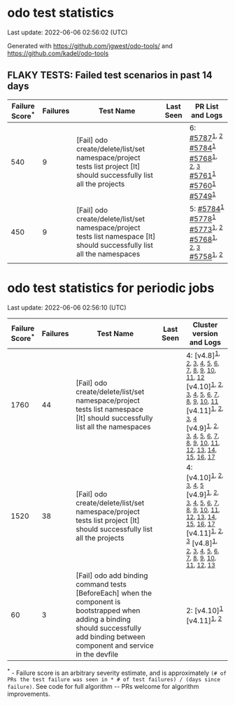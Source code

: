 # odo test statistics
Last update: 2022-06-06 02:56:02 (UTC)

Generated with https://github.com/jgwest/odo-tools/ and https://github.com/kadel/odo-tools
## FLAKY TESTS: Failed test scenarios in past 14 days
| Failure Score<sup>*</sup> | Failures | Test Name | Last Seen | PR List and Logs 
|---|---|---|---|---|
| 540 | 9 | [Fail] odo create/delete/list/set namespace/project tests list project [It] should successfully list all the projects  |  | 6: [#5787](https://github.com/openshift/odo/pull/5787)<sup>[1](https://storage.googleapis.com/origin-ci-test/pr-logs/pull/openshift_odo/5787/pull-ci-redhat-developer-odo-main-v4.10-integration-e2e/1532644696872980480/build-log.txt), [2](https://storage.googleapis.com/origin-ci-test/pr-logs/pull/openshift_odo/5787/pull-ci-redhat-developer-odo-main-v4.10-integration-e2e/1532392793849204736/build-log.txt)</sup> [#5784](https://github.com/openshift/odo/pull/5784)<sup>[1](https://storage.googleapis.com/origin-ci-test/pr-logs/pull/openshift_odo/5784/pull-ci-redhat-developer-odo-main-v4.10-integration-e2e/1532090437098016768/build-log.txt)</sup> [#5768](https://github.com/openshift/odo/pull/5768)<sup>[1](https://storage.googleapis.com/origin-ci-test/pr-logs/pull/openshift_odo/5768/pull-ci-redhat-developer-odo-main-v4.10-integration-e2e/1532647050619916288/build-log.txt), [2](https://storage.googleapis.com/origin-ci-test/pr-logs/pull/openshift_odo/5768/pull-ci-redhat-developer-odo-main-v4.10-integration-e2e/1531577577636892672/build-log.txt), [3](https://storage.googleapis.com/origin-ci-test/pr-logs/pull/openshift_odo/5768/pull-ci-redhat-developer-odo-main-v4.10-integration-e2e/1532349363072798720/build-log.txt)</sup> [#5761](https://github.com/openshift/odo/pull/5761)<sup>[1](https://storage.googleapis.com/origin-ci-test/pr-logs/pull/openshift_odo/5761/pull-ci-redhat-developer-odo-main-v4.10-integration-e2e/1529028827576012800/build-log.txt)</sup> [#5760](https://github.com/openshift/odo/pull/5760)<sup>[1](https://storage.googleapis.com/origin-ci-test/pr-logs/pull/openshift_odo/5760/pull-ci-redhat-developer-odo-main-v4.10-integration-e2e/1532725308787003392/build-log.txt)</sup> [#5749](https://github.com/openshift/odo/pull/5749)<sup>[1](https://storage.googleapis.com/origin-ci-test/pr-logs/pull/openshift_odo/5749/pull-ci-redhat-developer-odo-main-v4.10-integration-e2e/1532372374639349760/build-log.txt)</sup> 
| 450 | 9 | [Fail] odo create/delete/list/set namespace/project tests list namespace [It] should successfully list all the namespaces  |  | 5: [#5784](https://github.com/openshift/odo/pull/5784)<sup>[1](https://storage.googleapis.com/origin-ci-test/pr-logs/pull/openshift_odo/5784/pull-ci-redhat-developer-odo-main-v4.10-integration-e2e/1532090437098016768/build-log.txt)</sup> [#5778](https://github.com/openshift/odo/pull/5778)<sup>[1](https://storage.googleapis.com/origin-ci-test/pr-logs/pull/openshift_odo/5778/pull-ci-redhat-developer-odo-main-v4.10-integration-e2e/1531902001368010752/build-log.txt)</sup> [#5773](https://github.com/openshift/odo/pull/5773)<sup>[1](https://storage.googleapis.com/origin-ci-test/pr-logs/pull/openshift_odo/5773/pull-ci-redhat-developer-odo-main-v4.10-integration-e2e/1531240450881490944/build-log.txt), [2](https://storage.googleapis.com/origin-ci-test/pr-logs/pull/openshift_odo/5773/pull-ci-redhat-developer-odo-main-v4.10-integration-e2e/1531543543372320768/build-log.txt)</sup> [#5768](https://github.com/openshift/odo/pull/5768)<sup>[1](https://storage.googleapis.com/origin-ci-test/pr-logs/pull/openshift_odo/5768/pull-ci-redhat-developer-odo-main-v4.10-integration-e2e/1531554240701403136/build-log.txt), [2](https://storage.googleapis.com/origin-ci-test/pr-logs/pull/openshift_odo/5768/pull-ci-redhat-developer-odo-main-v4.10-integration-e2e/1532349363072798720/build-log.txt), [3](https://storage.googleapis.com/origin-ci-test/pr-logs/pull/openshift_odo/5768/pull-ci-redhat-developer-odo-main-v4.10-integration-e2e/1532773761558777856/build-log.txt)</sup> [#5758](https://github.com/openshift/odo/pull/5758)<sup>[1](https://storage.googleapis.com/origin-ci-test/pr-logs/pull/openshift_odo/5758/pull-ci-redhat-developer-odo-main-v4.10-integration-e2e/1528669549111545856/build-log.txt), [2](https://storage.googleapis.com/origin-ci-test/pr-logs/pull/openshift_odo/5758/pull-ci-redhat-developer-odo-main-v4.10-integration-e2e/1528957379163459584/build-log.txt)</sup> 


# odo test statistics for periodic jobs
Last update: 2022-06-06 02:56:10 (UTC)

| Failure Score<sup>*</sup> | Failures | Test Name | Last Seen | Cluster version and Logs 
|---|---|---|---|---|
| 1760 | 44 | [Fail] odo create/delete/list/set namespace/project tests list namespace [It] should successfully list all the namespaces  |  | 4: [v4.8]<sup>[1](https://storage.googleapis.com/origin-ci-test/logs/periodic-ci-redhat-developer-odo-main-v4.8-integration-e2e-periodic/1530066448628584448/build-log.txt), [2](https://storage.googleapis.com/origin-ci-test/logs/periodic-ci-redhat-developer-odo-main-v4.8-integration-e2e-periodic/1530247591793528832/build-log.txt), [3](https://storage.googleapis.com/origin-ci-test/logs/periodic-ci-redhat-developer-odo-main-v4.8-integration-e2e-periodic/1531787851279110144/build-log.txt), [4](https://storage.googleapis.com/origin-ci-test/logs/periodic-ci-redhat-developer-odo-main-v4.8-integration-e2e-periodic/1529613555232411648/build-log.txt), [5](https://storage.googleapis.com/origin-ci-test/logs/periodic-ci-redhat-developer-odo-main-v4.8-integration-e2e-periodic/1529069916303396864/build-log.txt), [6](https://storage.googleapis.com/origin-ci-test/logs/periodic-ci-redhat-developer-odo-main-v4.8-integration-e2e-periodic/1529704021630128128/build-log.txt), [7](https://storage.googleapis.com/origin-ci-test/logs/periodic-ci-redhat-developer-odo-main-v4.8-integration-e2e-periodic/1532331539436670976/build-log.txt), [8](https://storage.googleapis.com/origin-ci-test/logs/periodic-ci-redhat-developer-odo-main-v4.8-integration-e2e-periodic/1529251214305267712/build-log.txt), [9](https://storage.googleapis.com/origin-ci-test/logs/periodic-ci-redhat-developer-odo-main-v4.8-integration-e2e-periodic/1530338306275938304/build-log.txt), [10](https://storage.googleapis.com/origin-ci-test/logs/periodic-ci-redhat-developer-odo-main-v4.8-integration-e2e-periodic/1530610090690744320/build-log.txt), [11](https://storage.googleapis.com/origin-ci-test/logs/periodic-ci-redhat-developer-odo-main-v4.8-integration-e2e-periodic/1530881922224361472/build-log.txt), [12](https://storage.googleapis.com/origin-ci-test/logs/periodic-ci-redhat-developer-odo-main-v4.8-integration-e2e-periodic/1532422081596100608/build-log.txt)</sup> [v4.10]<sup>[1](https://storage.googleapis.com/origin-ci-test/logs/periodic-ci-redhat-developer-odo-main-v4.10-integration-e2e-periodic/1533327944196296704/build-log.txt), [2](https://storage.googleapis.com/origin-ci-test/logs/periodic-ci-redhat-developer-odo-main-v4.10-integration-e2e-periodic/1529160471616163840/build-log.txt), [3](https://storage.googleapis.com/origin-ci-test/logs/periodic-ci-redhat-developer-odo-main-v4.10-integration-e2e-periodic/1531606726669766656/build-log.txt), [4](https://storage.googleapis.com/origin-ci-test/logs/periodic-ci-redhat-developer-odo-main-v4.10-integration-e2e-periodic/1530157106710188032/build-log.txt), [5](https://storage.googleapis.com/origin-ci-test/logs/periodic-ci-redhat-developer-odo-main-v4.10-integration-e2e-periodic/1528979261149417472/build-log.txt), [6](https://storage.googleapis.com/origin-ci-test/logs/periodic-ci-redhat-developer-odo-main-v4.10-integration-e2e-periodic/1530066446934085632/build-log.txt), [7](https://storage.googleapis.com/origin-ci-test/logs/periodic-ci-redhat-developer-odo-main-v4.10-integration-e2e-periodic/1532875206496882688/build-log.txt), [8](https://storage.googleapis.com/origin-ci-test/logs/periodic-ci-redhat-developer-odo-main-v4.10-integration-e2e-periodic/1533599883515138048/build-log.txt), [9](https://storage.googleapis.com/origin-ci-test/logs/periodic-ci-redhat-developer-odo-main-v4.10-integration-e2e-periodic/1530972477902032896/build-log.txt), [10](https://storage.googleapis.com/origin-ci-test/logs/periodic-ci-redhat-developer-odo-main-v4.10-integration-e2e-periodic/1533237501500592128/build-log.txt), [11](https://storage.googleapis.com/origin-ci-test/logs/periodic-ci-redhat-developer-odo-main-v4.10-integration-e2e-periodic/1530247590065475584/build-log.txt)</sup> [v4.11]<sup>[1](https://storage.googleapis.com/origin-ci-test/logs/periodic-ci-redhat-developer-odo-main-v4.11-integration-e2e-periodic/1531787850448637952/build-log.txt), [2](https://storage.googleapis.com/origin-ci-test/logs/periodic-ci-redhat-developer-odo-main-v4.11-integration-e2e-periodic/1531244326472912896/build-log.txt), [3](https://storage.googleapis.com/origin-ci-test/logs/periodic-ci-redhat-developer-odo-main-v4.11-integration-e2e-periodic/1529432369650470912/build-log.txt), [4](https://storage.googleapis.com/origin-ci-test/logs/periodic-ci-redhat-developer-odo-main-v4.11-integration-e2e-periodic/1532603255136194560/build-log.txt)</sup> [v4.9]<sup>[1](https://storage.googleapis.com/origin-ci-test/logs/periodic-ci-redhat-developer-odo-main-v4.9-integration-e2e-periodic/1531244327945113600/build-log.txt), [2](https://storage.googleapis.com/origin-ci-test/logs/periodic-ci-redhat-developer-odo-main-v4.9-integration-e2e-periodic/1533146760002670592/build-log.txt), [3](https://storage.googleapis.com/origin-ci-test/logs/periodic-ci-redhat-developer-odo-main-v4.9-integration-e2e-periodic/1528979263741497344/build-log.txt), [4](https://storage.googleapis.com/origin-ci-test/logs/periodic-ci-redhat-developer-odo-main-v4.9-integration-e2e-periodic/1531968959878795264/build-log.txt), [5](https://storage.googleapis.com/origin-ci-test/logs/periodic-ci-redhat-developer-odo-main-v4.9-integration-e2e-periodic/1532603256805527552/build-log.txt), [6](https://storage.googleapis.com/origin-ci-test/logs/periodic-ci-redhat-developer-odo-main-v4.9-integration-e2e-periodic/1531606730046181376/build-log.txt), [7](https://storage.googleapis.com/origin-ci-test/logs/periodic-ci-redhat-developer-odo-main-v4.9-integration-e2e-periodic/1528798112200527872/build-log.txt), [8](https://storage.googleapis.com/origin-ci-test/logs/periodic-ci-redhat-developer-odo-main-v4.9-integration-e2e-periodic/1530610091537993728/build-log.txt), [9](https://storage.googleapis.com/origin-ci-test/logs/periodic-ci-redhat-developer-odo-main-v4.9-integration-e2e-periodic/1530972480393449472/build-log.txt), [10](https://storage.googleapis.com/origin-ci-test/logs/periodic-ci-redhat-developer-odo-main-v4.9-integration-e2e-periodic/1532150422519681024/build-log.txt), [11](https://storage.googleapis.com/origin-ci-test/logs/periodic-ci-redhat-developer-odo-main-v4.9-integration-e2e-periodic/1529251215131545600/build-log.txt), [12](https://storage.googleapis.com/origin-ci-test/logs/periodic-ci-redhat-developer-odo-main-v4.9-integration-e2e-periodic/1532331539856101376/build-log.txt), [13](https://storage.googleapis.com/origin-ci-test/logs/periodic-ci-redhat-developer-odo-main-v4.9-integration-e2e-periodic/1528888864834326528/build-log.txt), [14](https://storage.googleapis.com/origin-ci-test/logs/periodic-ci-redhat-developer-odo-main-v4.9-integration-e2e-periodic/1532422082527236096/build-log.txt), [15](https://storage.googleapis.com/origin-ci-test/logs/periodic-ci-redhat-developer-odo-main-v4.9-integration-e2e-periodic/1531063219462868992/build-log.txt), [16](https://storage.googleapis.com/origin-ci-test/logs/periodic-ci-redhat-developer-odo-main-v4.9-integration-e2e-periodic/1528616906225881088/build-log.txt), [17](https://storage.googleapis.com/origin-ci-test/logs/periodic-ci-redhat-developer-odo-main-v4.9-integration-e2e-periodic/1529341721912020992/build-log.txt)</sup> 
| 1520 | 38 | [Fail] odo create/delete/list/set namespace/project tests list project [It] should successfully list all the projects  |  | 4: [v4.10]<sup>[1](https://storage.googleapis.com/origin-ci-test/logs/periodic-ci-redhat-developer-odo-main-v4.10-integration-e2e-periodic/1531425612793647104/build-log.txt), [2](https://storage.googleapis.com/origin-ci-test/logs/periodic-ci-redhat-developer-odo-main-v4.10-integration-e2e-periodic/1530157106710188032/build-log.txt), [3](https://storage.googleapis.com/origin-ci-test/logs/periodic-ci-redhat-developer-odo-main-v4.10-integration-e2e-periodic/1531697188755738624/build-log.txt), [4](https://storage.googleapis.com/origin-ci-test/logs/periodic-ci-redhat-developer-odo-main-v4.10-integration-e2e-periodic/1531878300287242240/build-log.txt), [5](https://storage.googleapis.com/origin-ci-test/logs/periodic-ci-redhat-developer-odo-main-v4.10-integration-e2e-periodic/1532603254326693888/build-log.txt)</sup> [v4.9]<sup>[1](https://storage.googleapis.com/origin-ci-test/logs/periodic-ci-redhat-developer-odo-main-v4.9-integration-e2e-periodic/1530519535969374208/build-log.txt), [2](https://storage.googleapis.com/origin-ci-test/logs/periodic-ci-redhat-developer-odo-main-v4.9-integration-e2e-periodic/1531244327945113600/build-log.txt), [3](https://storage.googleapis.com/origin-ci-test/logs/periodic-ci-redhat-developer-odo-main-v4.9-integration-e2e-periodic/1533146760002670592/build-log.txt), [4](https://storage.googleapis.com/origin-ci-test/logs/periodic-ci-redhat-developer-odo-main-v4.9-integration-e2e-periodic/1530881922635403264/build-log.txt), [5](https://storage.googleapis.com/origin-ci-test/logs/periodic-ci-redhat-developer-odo-main-v4.9-integration-e2e-periodic/1528979263741497344/build-log.txt), [6](https://storage.googleapis.com/origin-ci-test/logs/periodic-ci-redhat-developer-odo-main-v4.9-integration-e2e-periodic/1531968959878795264/build-log.txt), [7](https://storage.googleapis.com/origin-ci-test/logs/periodic-ci-redhat-developer-odo-main-v4.9-integration-e2e-periodic/1530247592640778240/build-log.txt), [8](https://storage.googleapis.com/origin-ci-test/logs/periodic-ci-redhat-developer-odo-main-v4.9-integration-e2e-periodic/1531697191771443200/build-log.txt), [9](https://storage.googleapis.com/origin-ci-test/logs/periodic-ci-redhat-developer-odo-main-v4.9-integration-e2e-periodic/1531606730046181376/build-log.txt), [10](https://storage.googleapis.com/origin-ci-test/logs/periodic-ci-redhat-developer-odo-main-v4.9-integration-e2e-periodic/1532059536884502528/build-log.txt), [11](https://storage.googleapis.com/origin-ci-test/logs/periodic-ci-redhat-developer-odo-main-v4.9-integration-e2e-periodic/1533237504860229632/build-log.txt), [12](https://storage.googleapis.com/origin-ci-test/logs/periodic-ci-redhat-developer-odo-main-v4.9-integration-e2e-periodic/1528798112200527872/build-log.txt), [13](https://storage.googleapis.com/origin-ci-test/logs/periodic-ci-redhat-developer-odo-main-v4.9-integration-e2e-periodic/1530610091537993728/build-log.txt), [14](https://storage.googleapis.com/origin-ci-test/logs/periodic-ci-redhat-developer-odo-main-v4.9-integration-e2e-periodic/1532422082527236096/build-log.txt), [15](https://storage.googleapis.com/origin-ci-test/logs/periodic-ci-redhat-developer-odo-main-v4.9-integration-e2e-periodic/1531063219462868992/build-log.txt), [16](https://storage.googleapis.com/origin-ci-test/logs/periodic-ci-redhat-developer-odo-main-v4.9-integration-e2e-periodic/1531425615276675072/build-log.txt), [17](https://storage.googleapis.com/origin-ci-test/logs/periodic-ci-redhat-developer-odo-main-v4.9-integration-e2e-periodic/1529341721912020992/build-log.txt)</sup> [v4.11]<sup>[1](https://storage.googleapis.com/origin-ci-test/logs/periodic-ci-redhat-developer-odo-main-v4.11-integration-e2e-periodic/1530791275798728704/build-log.txt), [2](https://storage.googleapis.com/origin-ci-test/logs/periodic-ci-redhat-developer-odo-main-v4.11-integration-e2e-periodic/1530428889212391424/build-log.txt), [3](https://storage.googleapis.com/origin-ci-test/logs/periodic-ci-redhat-developer-odo-main-v4.11-integration-e2e-periodic/1532784461576409088/build-log.txt)</sup> [v4.8]<sup>[1](https://storage.googleapis.com/origin-ci-test/logs/periodic-ci-redhat-developer-odo-main-v4.8-integration-e2e-periodic/1529613555232411648/build-log.txt), [2](https://storage.googleapis.com/origin-ci-test/logs/periodic-ci-redhat-developer-odo-main-v4.8-integration-e2e-periodic/1533056203452583936/build-log.txt), [3](https://storage.googleapis.com/origin-ci-test/logs/periodic-ci-redhat-developer-odo-main-v4.8-integration-e2e-periodic/1533509145355882496/build-log.txt), [4](https://storage.googleapis.com/origin-ci-test/logs/periodic-ci-redhat-developer-odo-main-v4.8-integration-e2e-periodic/1533237503169925120/build-log.txt), [5](https://storage.googleapis.com/origin-ci-test/logs/periodic-ci-redhat-developer-odo-main-v4.8-integration-e2e-periodic/1532512806220337152/build-log.txt), [6](https://storage.googleapis.com/origin-ci-test/logs/periodic-ci-redhat-developer-odo-main-v4.8-integration-e2e-periodic/1531606729182154752/build-log.txt), [7](https://storage.googleapis.com/origin-ci-test/logs/periodic-ci-redhat-developer-odo-main-v4.8-integration-e2e-periodic/1532422081596100608/build-log.txt), [8](https://storage.googleapis.com/origin-ci-test/logs/periodic-ci-redhat-developer-odo-main-v4.8-integration-e2e-periodic/1529341721085743104/build-log.txt), [9](https://storage.googleapis.com/origin-ci-test/logs/periodic-ci-redhat-developer-odo-main-v4.8-integration-e2e-periodic/1529432370510303232/build-log.txt), [10](https://storage.googleapis.com/origin-ci-test/logs/periodic-ci-redhat-developer-odo-main-v4.8-integration-e2e-periodic/1533418590647095296/build-log.txt), [11](https://storage.googleapis.com/origin-ci-test/logs/periodic-ci-redhat-developer-odo-main-v4.8-integration-e2e-periodic/1530428890055446528/build-log.txt), [12](https://storage.googleapis.com/origin-ci-test/logs/periodic-ci-redhat-developer-odo-main-v4.8-integration-e2e-periodic/1530791276625006592/build-log.txt), [13](https://storage.googleapis.com/origin-ci-test/logs/periodic-ci-redhat-developer-odo-main-v4.8-integration-e2e-periodic/1532784463245742080/build-log.txt)</sup> 
| 60 | 3 | [Fail] odo add binding command tests [BeforeEach] when the component is bootstrapped when adding a binding should successfully add binding between component and service in the devfile  |  | 2: [v4.10]<sup>[1](https://storage.googleapis.com/origin-ci-test/logs/periodic-ci-redhat-developer-odo-main-v4.10-integration-e2e-periodic/1532784460720771072/build-log.txt)</sup> [v4.11]<sup>[1](https://storage.googleapis.com/origin-ci-test/logs/periodic-ci-redhat-developer-odo-main-v4.11-integration-e2e-periodic/1532422080765628416/build-log.txt), [2](https://storage.googleapis.com/origin-ci-test/logs/periodic-ci-redhat-developer-odo-main-v4.11-integration-e2e-periodic/1532240879635402752/build-log.txt)</sup> 



<sup>*</sup> - Failure score is an arbitrary severity estimate, and is approximately `(# of PRs the test failure was seen in * # of test failures) / (days since failure)`. See code for full algorithm -- PRs welcome for algorithm improvements.
